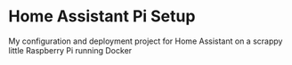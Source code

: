 # Home Assistant Pi Setup

My configuration and deployment project for Home Assistant on a scrappy little Raspberry Pi running Docker
